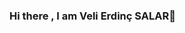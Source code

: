 ### Hi there , I am Veli Erdinç SALAR👋

<!--
**velierdincsalar/velierdincsalar** is a ✨ _special_ ✨ repository because its `README.md` (this file) appears on your GitHub profile.

Here are some ideas to get you started:

   I took my first step into coding with JAVA in March 2012. 
- 🔭 I’m currently working on Java Spring Project
- 🌱 I’m currently learning React ,Redux
- 🤔 I’m looking for help with ...
- 💬 Ask me about ...
- 📫 How to reach me: https://www.linkedin.com/in/veli-erdin%C3%A7-salar-49759882/
- 😄 Pronouns: ...
- ⚡ Fun fact: ...
-->
